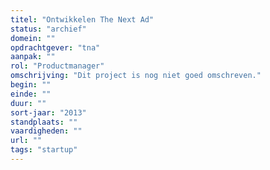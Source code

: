 ```yaml
---
titel: "Ontwikkelen The Next Ad"
status: "archief"
domein: ""
opdrachtgever: "tna"
aanpak: ""
rol: "Productmanager"
omschrijving: "Dit project is nog niet goed omschreven."
begin: ""
einde: ""
duur: ""
sort-jaar: "2013"
standplaats: ""
vaardigheden: ""
url: ""
tags: "startup"
---
```

